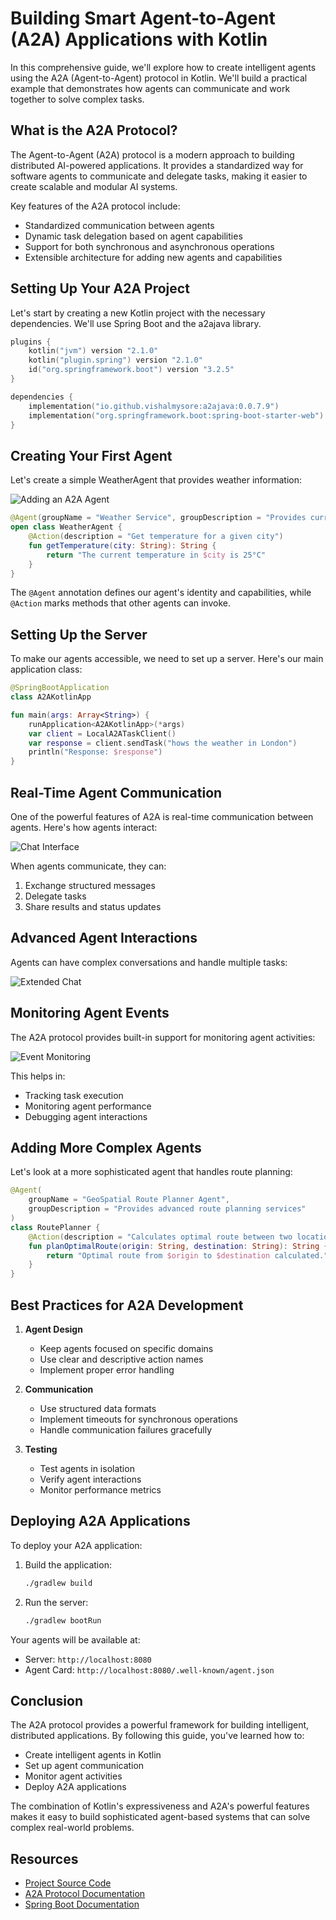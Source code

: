 # Building Smart Agent-to-Agent (A2A) Applications with Kotlin

In this comprehensive guide, we'll explore how to create intelligent agents using the A2A (Agent-to-Agent) protocol in Kotlin. We'll build a practical example that demonstrates how agents can communicate and work together to solve complex tasks.

## What is the A2A Protocol?

The Agent-to-Agent (A2A) protocol is a modern approach to building distributed AI-powered applications. It provides a standardized way for software agents to communicate and delegate tasks, making it easier to create scalable and modular AI systems.

Key features of the A2A protocol include:
- Standardized communication between agents
- Dynamic task delegation based on agent capabilities
- Support for both synchronous and asynchronous operations
- Extensible architecture for adding new agents and capabilities

## Setting Up Your A2A Project

Let's start by creating a new Kotlin project with the necessary dependencies. We'll use Spring Boot and the a2ajava library.

```kotlin
plugins {
    kotlin("jvm") version "2.1.0"
    kotlin("plugin.spring") version "2.1.0"
    id("org.springframework.boot") version "3.2.5"
}

dependencies {
    implementation("io.github.vishalmysore:a2ajava:0.0.7.9")
    implementation("org.springframework.boot:spring-boot-starter-web")
}
```

## Creating Your First Agent

Let's create a simple WeatherAgent that provides weather information:

![Adding an A2A Agent](add_agent.png)

```kotlin
@Agent(groupName = "Weather Service", groupDescription = "Provides current weather info")
open class WeatherAgent {
    @Action(description = "Get temperature for a given city")
    fun getTemperature(city: String): String {
        return "The current temperature in $city is 25°C"
    }
}
```

The `@Agent` annotation defines our agent's identity and capabilities, while `@Action` marks methods that other agents can invoke.

## Setting Up the Server

To make our agents accessible, we need to set up a server. Here's our main application class:

```kotlin
@SpringBootApplication
class A2AKotlinApp

fun main(args: Array<String>) {
    runApplication<A2AKotlinApp>(*args)
    var client = LocalA2ATaskClient()
    var response = client.sendTask("hows the weather in London")
    println("Response: $response")
}
```

## Real-Time Agent Communication

One of the powerful features of A2A is real-time communication between agents. Here's how agents interact:

![Chat Interface](chat.png)

When agents communicate, they can:
1. Exchange structured messages
2. Delegate tasks
3. Share results and status updates

## Advanced Agent Interactions

Agents can have complex conversations and handle multiple tasks:

![Extended Chat](chat2.png)

## Monitoring Agent Events

The A2A protocol provides built-in support for monitoring agent activities:

![Event Monitoring](events.png)

This helps in:
- Tracking task execution
- Monitoring agent performance
- Debugging agent interactions

## Adding More Complex Agents

Let's look at a more sophisticated agent that handles route planning:

```kotlin
@Agent(
    groupName = "GeoSpatial Route Planner Agent",
    groupDescription = "Provides advanced route planning services"
)
class RoutePlanner {
    @Action(description = "Calculates optimal route between two locations")
    fun planOptimalRoute(origin: String, destination: String): String {
        return "Optimal route from $origin to $destination calculated."
    }
}
```

## Best Practices for A2A Development

1. **Agent Design**
   - Keep agents focused on specific domains
   - Use clear and descriptive action names
   - Implement proper error handling

2. **Communication**
   - Use structured data formats
   - Implement timeouts for synchronous operations
   - Handle communication failures gracefully

3. **Testing**
   - Test agents in isolation
   - Verify agent interactions
   - Monitor performance metrics

## Deploying A2A Applications

To deploy your A2A application:

1. Build the application:
   ```bash
   ./gradlew build
   ```

2. Run the server:
   ```bash
   ./gradlew bootRun
   ```

Your agents will be available at:
- Server: `http://localhost:8080`
- Agent Card: `http://localhost:8080/.well-known/agent.json`

## Conclusion

The A2A protocol provides a powerful framework for building intelligent, distributed applications. By following this guide, you've learned how to:
- Create intelligent agents in Kotlin
- Set up agent communication
- Monitor agent activities
- Deploy A2A applications

The combination of Kotlin's expressiveness and A2A's powerful features makes it easy to build sophisticated agent-based systems that can solve complex real-world problems.

## Resources

- [Project Source Code](https://github.com/yourusername/a2a-kotlin)
- [A2A Protocol Documentation](https://a2a-protocol.dev)
- [Spring Boot Documentation](https://spring.io/projects/spring-boot)